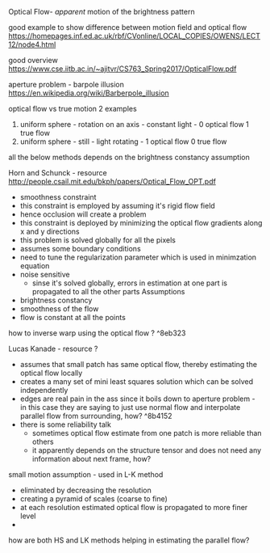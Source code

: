 Optical Flow- _apparent_ motion of the brightness pattern

good example to show difference between motion field and optical flow 
https://homepages.inf.ed.ac.uk/rbf/CVonline/LOCAL_COPIES/OWENS/LECT12/node4.html

good overview 
https://www.cse.iitb.ac.in/~ajitvr/CS763_Spring2017/OpticalFlow.pdf

aperture problem - barpole illusion
https://en.wikipedia.org/wiki/Barberpole_illusion

optical flow vs true motion
2 examples 
1. uniform sphere - rotation on an axis - constant light - 0 optical flow 1 true flow
2. uniform sphere - still - light rotating - 1 optical flow 0 true flow

all the below methods depends on the brightness constancy assumption

Horn and Schunck - resource http://people.csail.mit.edu/bkph/papers/Optical_Flow_OPT.pdf
- smoothness constraint
- this constraint is employed by assuming it's rigid flow field
- hence occlusion will create a problem
- this constraint is deployed by minimizing the optical flow gradients along x and y directions
- this problem is solved globally for all the pixels
- assumes some boundary conditions
- need to tune the regularization parameter which is used in minimzation equation
- noise sensitive
	- sinse it's solved globally, errors in estimation at one part is propagated to all the other parts
Assumptions
- brightness constancy 
- smoothness of the flow 
- flow is constant at all the points

how to inverse warp using the optical flow ?  ^8eb323

Lucas Kanade - resource ?
- assumes that small patch has same optical flow, thereby estimating the optical flow locally
- creates a many set of mini least squares solution which can be solved independently
- edges are real pain in the ass since it boils down to aperture problem - in this case they are saying to just use normal flow and interpolate parallel flow from surrounding, how?  ^8b4152
- there is some reliability talk
	- sometimes optical flow estimate from one patch is more reliable than others
	- it apparently depends on the structure tensor and does not need any information about next frame, how? 


small motion assumption - used in L-K method 
- eliminated by decreasing the resolution
- creating a pyramid of scales (coarse to fine)
- at each resolution estimated optical flow is propagated to more finer level 
-

how are both HS and LK methods helping in estimating the parallel flow? 
